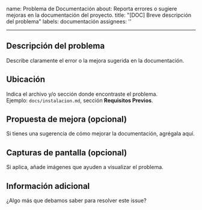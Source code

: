 name: Problema de Documentación
about: Reporta errores o sugiere mejoras en la documentación del proyecto.
title: "[DOC] Breve descripción del problema"
labels: documentación
assignees: ''

---

## Descripción del problema

Describe claramente el error o la mejora sugerida en la documentación.

## Ubicación

Indica el archivo y/o sección donde encontraste el problema.  
Ejemplo: `docs/instalacion.md`, sección **Requisitos Previos**.

## Propuesta de mejora (opcional)

Si tienes una sugerencia de cómo mejorar la documentación, agrégala aquí.

## Capturas de pantalla (opcional)

Si aplica, añade imágenes que ayuden a visualizar el problema.

## Información adicional

¿Algo más que debamos saber para resolver este issue?
